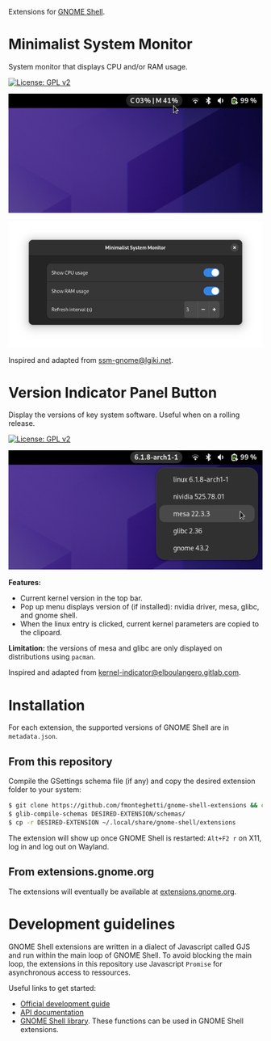 Extensions for [GNOME Shell](https://gitlab.gnome.org/GNOME/gnome-shell).


# Minimalist System Monitor

System monitor that displays CPU and/or RAM usage.

[![License: GPL v2](https://img.shields.io/badge/License-GPL_v2-blue.svg)](https://www.gnu.org/licenses/old-licenses/gpl-2.0.en.html)


![image](img/MSMScreenshot.png)

![image](img/MSMScreenshotSettings.png)

Inspired and adapted from [ssm-gnome@lgiki.net](https://extensions.gnome.org/extension/4506/simple-system-monitor/).


# Version Indicator Panel Button

Display the versions of key system software. Useful when on a rolling release.

[![License: GPL v2](https://img.shields.io/badge/License-GPL_v2-blue.svg)](https://www.gnu.org/licenses/old-licenses/gpl-2.0.en.html)

![image](img/VersionIndicatorScreenshot.png)

**Features:**
- Current kernel version in the top bar.
- Pop up menu displays version of (if installed): nvidia driver, mesa, glibc, and gnome shell.
- When the linux entry is clicked, current kernel parameters are copied to the clipoard.

**Limitation:** the versions of mesa and glibc are only displayed on distributions using `pacman`.

Inspired and adapted from [kernel-indicator@elboulangero.gitlab.com](https://extensions.gnome.org/extension/2512/kernel-indicator/).


# Installation

For each extension, the supported versions of GNOME Shell are in `metadata.json`.

## From this repository

Compile the GSettings schema file (if any) and copy the desired extension folder to your system:


```bash
$ git clone https://github.com/fmonteghetti/gnome-shell-extensions && cd gnome-shell-extensions
$ glib-compile-schemas DESIRED-EXTENSION/schemas/
$ cp -r DESIRED-EXTENSION ~/.local/share/gnome-shell/extensions
```

The extension will show up once GNOME Shell is restarted: `Alt+F2 r` on X11, log in and log out on Wayland.

## From extensions.gnome.org

The extensions will eventually be available at [extensions.gnome.org](https://extensions.gnome.org).

# Development guidelines

GNOME Shell extensions are written in a dialect of Javascript called GJS and run within the main loop of GNOME Shell. To avoid blocking the main loop, the extensions in this repository use Javascript `Promise` for asynchronous access to ressources.

Useful links to get started:

- [Official development guide](https://gjs.guide/extensions/)
- [API documentation](https://gjs-docs.gnome.org/)
- [GNOME Shell library](https://gitlab.gnome.org/GNOME/gnome-shell/-/tree/main/js). These functions can be used in GNOME Shell extensions.